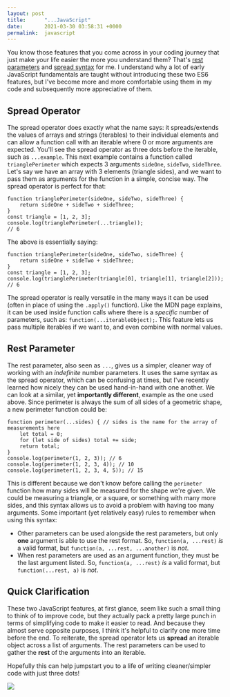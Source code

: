 ```yaml
---
layout: post
title:      "...JavaScript"
date:       2021-03-30 03:58:31 +0000
permalink:  javascript
---
```



You know those features that you come across in your coding journey that just make your life easier the more you understand them? That's [rest parameters](https://developer.mozilla.org/en-US/docs/Web/JavaScript/Reference/Functions/rest_parameters) and [spread syntax](https://developer.mozilla.org/en-US/docs/Web/JavaScript/Reference/Operators/Spread_syntax) for me. I understand why a lot of early JavaScript fundamentals are taught without introducing these two ES6 features, but I've become more and more comfortable using them in my code and subsequently more appreciative of them.

## Spread Operator
The spread operator does exactly what the name says: it spreads/extends the values of arrays and strings (iterables) to their individual elements and can allow a function call with an iterable where 0 or more arguments are expected. You'll see the spread operator as three dots before the iterable, such as `...example`.
This next example contains a function called `trianglePerimeter` which expects 3 arguments `sideOne`, `sideTwo`, `sideThree`. Let's say we have an array with 3 elements (triangle sides), and we want to pass them as arguments for the function in a simple, concise way. The spread operator is perfect for that:
```
function trianglePerimeter(sideOne, sideTwo, sideThree) {
    return sideOne + sideTwo + sideThree;
}
const triangle = [1, 2, 3];
console.log(trianglePerimeter(...triangle));
// 6
```
The above is essentially saying:
```
function trianglePerimeter(sideOne, sideTwo, sideThree) {
    return sideOne + sideTwo + sideThree;
}
const triangle = [1, 2, 3];
console.log(trianglePerimeter(triangle[0], triangle[1], triangle[2]));
// 6
```

The spread operator is really versatile in the many ways it can be used (often in place of using the `.apply()` function). Like the MDN page explains, it can be used inside function calls where there is a *specific* number of parameters, such as: `function(...iterableObject);`. This feature lets us pass multiple iterables if we want to, and even combine with normal values.


## Rest Parameter
The rest parameter, also seen as `...`, gives us a simpler, cleaner way of working with an *indefinite* number parameters. It uses the same syntax as the spread operator, which can be confusing at times, but I've recently learned how nicely they can be used hand-in-hand with one another. We can look at a similar, yet **importantly different**, example as the one used above. Since perimeter is always the sum of all sides of a geometric shape, a new perimeter function could be:
```
function perimeter(...sides) { // sides is the name for the array of measurements here
    let total = 0;
    for (let side of sides) total += side;
    return total;
}
console.log(perimeter(1, 2, 3)); // 6
console.log(perimeter(1, 2, 3, 4)); // 10
console.log(perimeter(1, 2, 3, 4, 5)); // 15
```
This is different because we don't know before calling the `perimeter` function how many sides will be measured for the shape we're given. We could be measuring a triangle, or a square, or something with many more sides, and this syntax allows us to avoid a problem with having too many arguments.
Some important (yet relatively easy) rules to remember when using this syntax:
* Other parameters can be used alongside the rest parameters, but only **one** argument is able to use the rest format. So, `function(a, ...rest)` *is* a valid format, but `function(a, ...rest, ...another)` is *not*.
* When rest parameters are used as an argument function, they must be the last argument listed. So, `function(a, ...rest)` *is* a valid format, but `function(...rest, a)` is *not*.

## Quick Clarification
These two JavaScript features, at first glance, seem like such a small thing to think of to improve code, but they actually pack a pretty large punch in terms of simplifying code to make it easier to read. And because they almost serve opposite purposes, I think it's helpful to clarify one more time before the end.
To reiterate, the spread operator lets us **spread** an iterable object across a list of arguments. The rest parameters can be used to gather the **rest** of the arguments into an iterable.

Hopefully this can help jumpstart you to a life of writing cleaner/simpler code with just three dots!

![](https://media.giphy.com/media/xUA7b6aN2u1BFnYOgE/giphy.gif)
